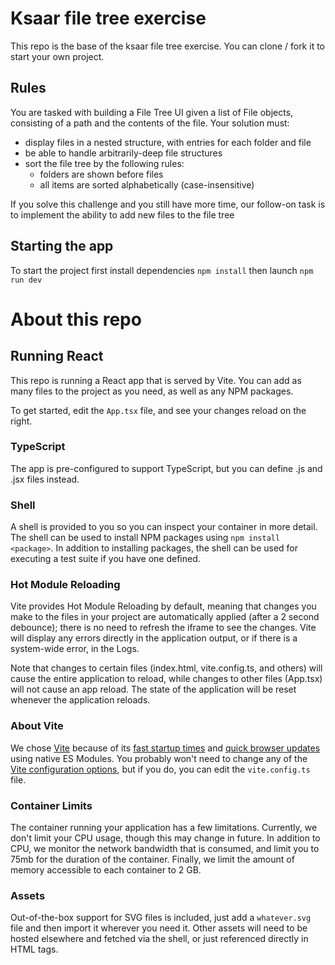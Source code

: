 # Ksaar file tree exercise
This repo is the base of the ksaar file tree exercise. You can clone / fork it to start your own project.

## Rules
You are tasked with building a File Tree UI given a list of File objects, consisting of a path and the contents of the file. Your solution must:

- display files in a nested structure, with entries for each folder and file
- be able to handle arbitrarily-deep file structures
- sort the file tree by the following rules:
    - folders are shown before files
    - all items are sorted alphabetically (case-insensitive)

If you solve this challenge and you still have more time, our follow-on task is to implement the ability to add new files to the file tree

## Starting the app
To start the project first install dependencies `npm install` then launch `npm run dev`

# About this repo

## Running React

This repo is running a React app that is served by Vite.  You can add as many files to the project as you need, as well as any NPM packages.

To get started, edit the `App.tsx` file, and see your changes reload on the right.

### TypeScript

The app is pre-configured to support TypeScript, but you can define .js and .jsx files instead.

### Shell

A shell is provided to you so you can inspect your container in more detail.  The shell can be used to install NPM packages using `npm install <package>`.  In addition to installing packages, the shell can be used for executing a test suite if you have one defined.

### Hot Module Reloading

Vite provides Hot Module Reloading by default, meaning that changes you make to the files in your project are automatically applied (after a 2 second debounce); there is no need to refresh the iframe to see the changes.  Vite will display any errors directly in the application output, or if there is a system-wide error, in the Logs.

Note that changes to certain files (index.html, vite.config.ts, and others) will cause the entire application to reload, while changes to other files (App.tsx) will not cause an app reload. The state of the application will be reset whenever the application reloads.

### About Vite

We chose [Vite](https://vitejs.dev) because of its [fast startup times](​​https://vitejs.dev/guide/why.html#slow-server-start) and [quick browser updates](https://vitejs.dev/guide/why.html#slow-updates) using native ES Modules.  You probably won't need to change any of the [Vite configuration options](https://vitejs.dev/config/), but if you do, you can edit the `vite.config.ts` file.

### Container Limits

The container running your application has a few limitations.  Currently, we don't limit your CPU usage, though this may change in future.  In addition to CPU, we monitor the network bandwidth that is consumed, and limit you to 75mb for the duration of the container.  Finally, we limit the amount of memory accessible to each container to 2 GB.

### Assets

Out-of-the-box support for SVG files is included, just add a `whatever.svg` file and then import it wherever you need it.  Other assets will need to be hosted elsewhere and fetched via the shell, or just referenced directly in HTML tags.
